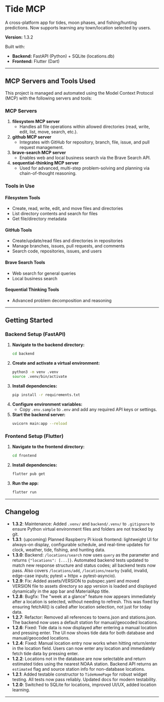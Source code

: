 # Tide MCP

A cross-platform app for tides, moon phases, and fishing/hunting predictions. Now supports learning any town/location selected by users.

**Version:** 1.3.2

Built with:
- **Backend:** FastAPI (Python) + SQLite (locations.db)
- **Frontend:** Flutter (Dart)

---

## MCP Servers and Tools Used

This project is managed and automated using the Model Context Protocol (MCP) with the following servers and tools:

### MCP Servers

1. **filesystem MCP server**
   - Handles all file operations within allowed directories (read, write, edit, list, move, search, etc.).
2. **github MCP server**
   - Integrates with GitHub for repository, branch, file, issue, and pull request management.
3. **brave-search MCP server**
   - Enables web and local business search via the Brave Search API.
4. **sequential-thinking MCP server**
   - Used for advanced, multi-step problem-solving and planning via chain-of-thought reasoning.

### Tools in Use

#### Filesystem Tools
- Create, read, write, edit, and move files and directories
- List directory contents and search for files
- Get file/directory metadata

#### GitHub Tools
- Create/update/read files and directories in repositories
- Manage branches, issues, pull requests, and comments
- Search code, repositories, issues, and users

#### Brave Search Tools
- Web search for general queries
- Local business search

#### Sequential Thinking Tools
- Advanced problem decomposition and reasoning

---

## Getting Started

### Backend Setup (FastAPI)

1. **Navigate to the backend directory:**
   ```bash
   cd backend
   ```
2. **Create and activate a virtual environment:**
   ```bash
   python3 -m venv .venv
   source .venv/bin/activate
   ```
3. **Install dependencies:**
   ```bash
   pip install -r requirements.txt
   ```
4. **Configure environment variables:**
   - Copy `.env.sample` to `.env` and add any required API keys or settings.
5. **Start the backend server:**
   ```bash
   uvicorn main:app --reload
   ```

### Frontend Setup (Flutter)

1. **Navigate to the frontend directory:**
   ```bash
   cd frontend
   ```
2. **Install dependencies:**
   ```bash
   flutter pub get
   ```
3. **Run the app:**
   ```bash
   flutter run
   ```

---

## Changelog

- **1.3.2**: Maintenance: Added `.venv/` and `backend/.venv/` to `.gitignore` to ensure Python virtual environment files and folders are not tracked by git.
- **1.3.1**: (upcoming) Planned Raspberry Pi kiosk frontend: lightweight UI for always-on display, configurable schedule, and real-time updates for clock, weather, tide, fishing, and hunting data.
- **1.3.0**: Backend: `/locations/search` now uses `query` as the parameter and returns `{"locations": [...]}`. Automated backend tests updated to match new response structure and status codes; all backend tests now pass. Also covers `/locations/add`, `/locations/nearby` (valid, invalid, edge-case inputs; pytest + httpx + pytest-asyncio).
- **1.2.9**: Fix: Added assets/VERSION to pubspec.yaml and moved VERSION file to assets directory so app version is loaded and displayed dynamically in the app bar and MaterialApp title.
- **1.2.8**: Bugfix: The "week at a glance" feature now appears immediately after a location is selected, without needing to refresh. This was fixed by ensuring fetchAll() is called after location selection, not just for today data.
- **1.2.7**: Refactor: Removed all references to towns.json and stations.json. The backend now uses a default station for manual/geocoded locations.
- **1.2.6**: Fixed: Tide data is now displayed after entering a manual location and pressing enter. The UI now shows tide data for both database and manual/geocoded locations.
- **1.2.4**: Fixed: Manual location entry now works when hitting return/enter in the location field. Users can now enter any location and immediately fetch tide data by pressing enter.
- **1.2.2**: Locations not in the database are now selectable and return estimated tides using the nearest NOAA station. Backend API returns an `estimated` flag and source station info for non-database locations.
- **1.2.1**: Added testable constructor to `TideHomePage` for robust widget testing. All tests now pass reliably. Updated docs for modern testability.
- **1.2.0**: Switched to SQLite for locations, improved UI/UX, added location learning.

---
